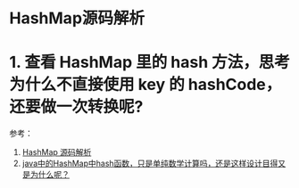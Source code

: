# HashMap源码解析

# 1. 查看 HashMap 里的 hash 方法，思考为什么不直接使用 key 的 hashCode，还要做一次转换呢?

参考：
1. [HashMap 源码解析](https://lfkdsk.github.io/2017/07/13/hashmap-source-code-read/)
2. [java中的HashMap中hash函数，只是单纯数学计算吗，还是这样设计目得又是为什么呢？](https://www.zhihu.com/question/62923854)